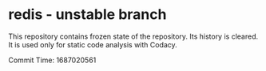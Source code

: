 # redis - unstable branch

This repository contains frozen state of the repository.
Its history is cleared. It is used only for static code
analysis with Codacy.

Commit Time: 1687020561
